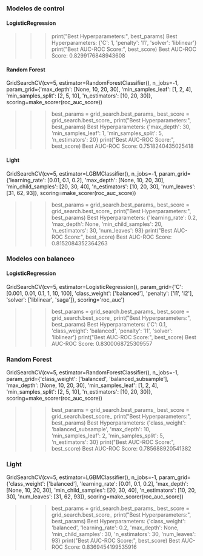 ### Modelos de control

#### LogisticRegression
>>> print("Best Hyperparameters:", best_params)
Best Hyperparameters: {'C': 1, 'penalty': 'l1', 'solver': 'liblinear'}
>>> print("Best AUC-ROC Score:", best_score)
Best AUC-ROC Score: 0.8299176848943608

#### Random Forest
GridSearchCV(cv=5, estimator=RandomForestClassifier(), n_jobs=-1,
             param_grid={'max_depth': [None, 10, 20, 30],
                         'min_samples_leaf': [1, 2, 4],
                         'min_samples_split': [2, 5, 10],
                         'n_estimators': [10, 20, 30]},
             scoring=make_scorer(roc_auc_score))
>>> best_params = grid_search.best_params_
>>> best_score = grid_search.best_score_
>>> print("Best Hyperparameters:", best_params)
Best Hyperparameters: {'max_depth': 30, 'min_samples_leaf': 1, 'min_samples_split': 5, 'n_estimators': 20}
>>> print("Best AUC-ROC Score:", best_score)
Best AUC-ROC Score: 0.7518240435025418

#### Light
GridSearchCV(cv=5, estimator=LGBMClassifier(), n_jobs=-1,
             param_grid={'learning_rate': [0.01, 0.1, 0.2],
                         'max_depth': [None, 10, 20, 30],
                         'min_child_samples': [20, 30, 40],
                         'n_estimators': [10, 20, 30],
                         'num_leaves': [31, 62, 93]},
             scoring=make_scorer(roc_auc_score))
>>> best_params = grid_search.best_params_
>>> best_score = grid_search.best_score_
>>> print("Best Hyperparameters:", best_params)
Best Hyperparameters: {'learning_rate': 0.2, 'max_depth': None, 'min_child_samples': 20, 'n_estimators': 30, 'num_leaves': 93}
>>> print("Best AUC-ROC Score:", best_score)
Best AUC-ROC Score: 0.8152084352364263


### Modelos con balanceo

#### LogisticRegression
GridSearchCV(cv=5, estimator=LogisticRegression(),
             param_grid={'C': [0.001, 0.01, 0.1, 1, 10, 100],
                         'class_weight': ['balanced'], 'penalty': ['l1', 'l2'],
                         'solver': ['liblinear', 'saga']},
             scoring='roc_auc')
>>> best_params = grid_search.best_params_
>>> best_score = grid_search.best_score_
>>> print("Best Hyperparameters:", best_params)
Best Hyperparameters: {'C': 0.1, 'class_weight': 'balanced', 'penalty': 'l1', 'solver': 'liblinear'}
>>> print("Best AUC-ROC Score:", best_score)
Best AUC-ROC Score: 0.8300068725309557

### Random Forest

GridSearchCV(cv=5, estimator=RandomForestClassifier(), n_jobs=-1,
             param_grid={'class_weight': ['balanced', 'balanced_subsample'],
                         'max_depth': [None, 10, 20, 30],
                         'min_samples_leaf': [1, 2, 4],
                         'min_samples_split': [2, 5, 10],
                         'n_estimators': [10, 20, 30]},
             scoring=make_scorer(roc_auc_score))
>>> best_params = grid_search.best_params_
>>> best_score = grid_search.best_score_
>>> print("Best Hyperparameters:", best_params)
Best Hyperparameters: {'class_weight': 'balanced_subsample', 'max_depth': 10, 'min_samples_leaf': 2, 'min_samples_split': 5, 'n_estimators': 30}
>>> print("Best AUC-ROC Score:", best_score)
Best AUC-ROC Score: 0.785688920541382
>>> 

### Light

GridSearchCV(cv=5, estimator=LGBMClassifier(), n_jobs=-1,
             param_grid={'class_weight': ['balanced'],
                         'learning_rate': [0.01, 0.1, 0.2],
                         'max_depth': [None, 10, 20, 30],
                         'min_child_samples': [20, 30, 40],
                         'n_estimators': [10, 20, 30],
                         'num_leaves': [31, 62, 93]},
             scoring=make_scorer(roc_auc_score))
>>> best_params = grid_search.best_params_
>>> best_score = grid_search.best_score_
>>> print("Best Hyperparameters:", best_params)
Best Hyperparameters: {'class_weight': 'balanced', 'learning_rate': 0.2, 'max_depth': None, 'min_child_samples': 30, 'n_estimators': 30, 'num_leaves': 93}
>>> print("Best AUC-ROC Score:", best_score)
Best AUC-ROC Score: 0.8369454199535916
>>> 